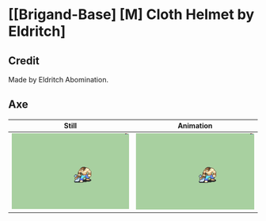 # [\[Brigand-Base\] \[M\] Cloth Helmet by Eldritch]

## Credit

Made by Eldritch Abomination.
	
## Axe

| Still | Animation |
| :---: | :-------: |
| ![Axe still](./Axe_000.png) | ![Axe animation](./Axe.gif) |

